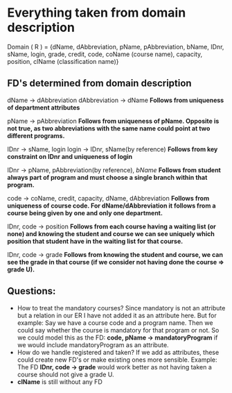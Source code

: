 # Everything taken from domain description

Domain ( R ) = {dName, dAbbreviation, pName, pAbbreviation, bName, IDnr, sName, login, grade, credit, code, coName (course name), capacity, position, clName (classification name)}

## FD's determined from domain description
dName $\rightarrow$ dAbbreviation
dAbbreviation $\rightarrow$ dName
**Follows from uniqueness of department attributes**

pName $\rightarrow$ pAbbreviation
**Follows from uniqueness of pName. Opposite is not true, as two abbreviations with the same name could point at two different programs.**

IDnr $\rightarrow$ sName, login
login $\rightarrow$ IDnr, sName(by reference)
**Follows from key constraint on IDnr and uniqueness of login**

IDnr $\rightarrow$ pName, pAbbreviation(by reference), *bName*
**Follows from student always part of program and must choose a single branch within that program.**

code $\rightarrow$ coName, credit, capacity, dName, dAbbreviation
**Follows from uniqueness of course code. For dName/dAbbreviation it follows from a course being given by one and only one department.**

IDnr, code $\rightarrow$ position
**Follows from each course having a waiting list (or none) and knowing the student and course we can see uniquely which position that student have in the waiting list for that course.**

IDnr, code $\rightarrow$ grade
**Follows from knowing the student and course, we can see the grade in that course (if we consider not having done the course $\Rightarrow$ grade U).**

## Questions:
- How to treat the mandatory courses? Since mandatory is not an attribute but a relation in our ER I have not added it as an attribute here. But for example: Say we have a course code and a program name. Then we could say whether the course is mandatory for that program or not. So we could model this as the FD: **code, pName $\rightarrow$ mandatoryProgram** if we would include mandatoryProgram as an attribute.
- How do we handle registered and taken? If we add as attributes, these could create new FD's or make existing ones more sensible. Example: The FD **IDnr, code $\rightarrow$ grade** would work better as not having taken a course should not give a grade U.
- **clName** is still without any FD

<!--stackedit_data:
eyJoaXN0b3J5IjpbLTQ5MzkxNDQ2NCw4NDM0MTY2NTcsLTM1MT
Y1ODU3MywtMjAwMDQ2NDE3MiwxMDY4NDQwNV19
-->
